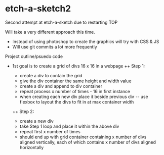 # etch-a-sketch2

Second attempt at etch-a-sketch due to restarting TOP

Will take a very different approach this time.
- Instead of using photoshop to create the graphics will try with CSS & JS
- Will use git commits a lot more frequently

Project outline/psuedo code

+ 1st goal is to create a grid of divs 16 x 16 in a webpage
	++ Step 1:
	- create a div to contain the grid
	- give the div container the same height and width value
	- create a div and append to div container
	- repeat process x number of times - 16 in first instance
	- when creating each new div place it beside previous div
		-- use flexbox to layout the divs to fit in at max 		 	container width

	++ Step 2:
	- create a new div 
	- take Step 1 loop and place it within the above div
	- repeat first x number of times
	- should end up with grid container containing x number of divs aligned vertically, each of which contains x number of divs aligned horizontally
